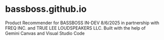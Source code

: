 # bassboss.github.io
Product Recommender for BASSBOSS
IN-DEV 8/6/2025 in partnership with FREQ INC. and TRUE LEE LOUDSPEAKERS LLC.
Built with the help of Gemini Canvas and Visual Studio Code
